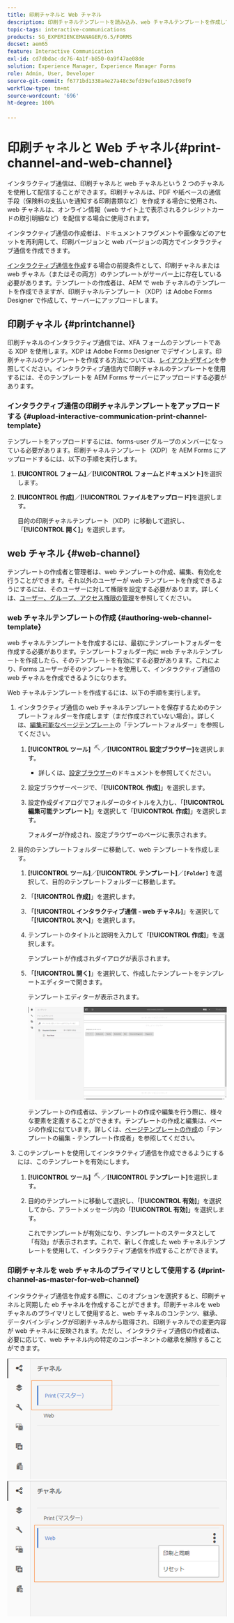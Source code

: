 ```yaml
---
title: 印刷チャネルと Web チャネル
description: 印刷チャネルテンプレートを読み込み、web チャネルテンプレートを作成して有効にする
topic-tags: interactive-communications
products: SG_EXPERIENCEMANAGER/6.5/FORMS
docset: aem65
feature: Interactive Communication
exl-id: cd7dbdac-dc76-4a1f-b850-0a9f47ae08de
solution: Experience Manager, Experience Manager Forms
role: Admin, User, Developer
source-git-commit: f6771bd1338a4e27a48c3efd39efe18e57cb98f9
workflow-type: tm+mt
source-wordcount: '696'
ht-degree: 100%

---
```


# 印刷チャネルと Web チャネル{#print-channel-and-web-channel}

インタラクティブ通信は、印刷チャネルと web チャネルという 2 つのチャネルを使用して配信することができます。印刷チャネルは、PDF や紙ベースの通信手段（保険料の支払いを通知する印刷書類など）を作成する場合に使用され、web チャネルは、オンライン情報（web サイト上で表示されるクレジットカードの取引明細など）を配信する場合に使用されます。

インタラクティブ通信の作成者は、ドキュメントフラグメントや画像などのアセットを再利用して、印刷バージョンと web バージョンの両方でインタラクティブ通信を作成できます。

[インタラクティブ通信を作成](../../forms/using/create-interactive-communication.md)する場合の前提条件として、印刷チャネルまたは web チャネル（またはその両方）のテンプレートがサーバー上に存在している必要があります。テンプレートの作成者は、AEM で web チャネルのテンプレートを作成できますが、印刷チャネルテンプレート（XDP）は Adobe Forms Designer で作成して、サーバーにアップロードします。

## 印刷チャネル {#printchannel}

印刷チャネルのインタラクティブ通信では、XFA フォームのテンプレートである XDP を使用します。XDP は Adobe Forms Designer でデザインします。印刷チャネルのテンプレートを作成する方法については、[レイアウトデザイン](../../forms/using/layout-design-details.md)を参照してください。インタラクティブ通信内で印刷チャネルのテンプレートを使用するには、そのテンプレートを AEM Forms サーバーにアップロードする必要があります。

### インタラクティブ通信の印刷チャネルテンプレートをアップロードする {#upload-interactive-communication-print-channel-template}

テンプレートをアップロードするには、forms-user グループのメンバーになっている必要があります。印刷チャネルテンプレート（XDP）を AEM Forms にアップロードするには、以下の手順を実行します。

1. **[!UICONTROL フォーム]**／**[!UICONTROL フォームとドキュメント]**&#x200B;を選択します。

1. **[!UICONTROL 作成]**／**[!UICONTROL ファイルをアップロード]**&#x200B;を選択します。

   目的の印刷チャネルテンプレート（XDP）に移動して選択し、「**[!UICONTROL 開く]**」を選択します。

## web チャネル {#web-channel}

テンプレートの作成者と管理者は、web テンプレートの作成、編集、有効化を行うことができます。それ以外のユーザーが web テンプレートを作成できるようにするには、そのユーザーに対して権限を設定する必要があります。詳しくは、[ユーザー、グループ、アクセス権限の管理](/help/sites-administering/user-group-ac-admin.md)を参照してください。

### web チャネルテンプレートの作成 {#authoring-web-channel-template}

web チャネルテンプレートを作成するには、最初にテンプレートフォルダーを作成する必要があります。テンプレートフォルダー内に web チャネルテンプレートを作成したら、そのテンプレートを有効にする必要があります。これにより、Forms ユーザーがそのテンプレートを使用して、インタラクティブ通信の web チャネルを作成できるようになります。

Web チャネルテンプレートを作成するには、以下の手順を実行します。

1. インタラクティブ通信の web チャネルテンプレートを保存するためのテンプレートフォルダーを作成します（まだ作成されていない場合）。詳しくは、[編集可能なページテンプレート](/help/sites-developing/page-templates-editable.md)の「テンプレートフォルダー」を参照してください。

   1. **[!UICONTROL ツール]** ![ツール](assets/tools.png)／**[!UICONTROL 設定ブラウザー]**&#x200B;を選択します。
      * 詳しくは、[設定ブラウザー](/help/sites-administering/configurations.md)のドキュメントを参照してください。
   1. 設定ブラウザーページで、「**[!UICONTROL 作成]**」を選択します。
   1. 設定作成ダイアログでフォルダーのタイトルを入力し、「**[!UICONTROL 編集可能テンプレート]**」を選択して「**[!UICONTROL 作成]**」を選択します。

      フォルダーが作成され、設定ブラウザーのページに表示されます。

1. 目的のテンプレートフォルダーに移動して、web テンプレートを作成します。

   1. **[!UICONTROL ツール]**／**[!UICONTROL テンプレート]**／**`[Folder]`** を選択して、目的のテンプレートフォルダーに移動します。
   1. 「**[!UICONTROL 作成]**」を選択します。
   1. 「**[!UICONTROL インタラクティブ通信 - web チャネル]**」を選択して「**[!UICONTROL 次へ]**」を選択します。
   1. テンプレートのタイトルと説明を入力して「**[!UICONTROL 作成]**」を選択します。

      テンプレートが作成されダイアログが表示されます。

   1. 「**[!UICONTROL 開く]**」を選択して、作成したテンプレートをテンプレートエディターで開きます。

      テンプレートエディターが表示されます。

      ![webchanneltemplate](assets/webchanneltemplate.png)

      テンプレートの作成者は、テンプレートの作成や編集を行う際に、様々な要素を定義することができます。テンプレートの作成と編集は、ページの作成に似ています。詳しくは、[ページテンプレートの作成](/help/sites-authoring/templates.md)の「テンプレートの編集 - テンプレート作成者」を参照してください。

1. このテンプレートを使用してインタラクティブ通信を作成できるようにするには、このテンプレートを有効にします。

   1. **[!UICONTROL ツール]** ![ツール](assets/tools.png)／**[!UICONTROL テンプレート]**&#x200B;を選択します。
   1. 目的のテンプレートに移動して選択し、「**[!UICONTROL 有効]**」を選択してから、アラートメッセージ内の「**[!UICONTROL 有効]**」を選択します。

      これでテンプレートが有効になり、テンプレートのステータスとして「有効」が表示されます。これで、新しく作成した web チャネルテンプレートを使用して、インタラクティブ通信を作成することができます。

### 印刷チャネルを web チャネルのプライマリとして使用する {#print-channel-as-master-for-web-channel}

インタラクティブ通信を作成する際に、このオプションを選択すると、印刷チャネルと同期した eb チャネルを作成することができます。印刷チャネルを web チャネルのプライマリとして使用すると、web チャネルのコンテンツ、継承、データバインディングが印刷チャネルから取得され、印刷チャネルでの変更内容が web チャネルに反映されます。ただし、インタラクティブ通信の作成者は、必要に応じて、web チャネル内の特定のコンポーネントの継承を解除することができます。

![印刷チャネルをマスターとして使用](assets/create_ic_print_master_new.png) ![印刷チャネルをマスターとする web チャネル](assets/create_ic_print_master_web_new.png)
